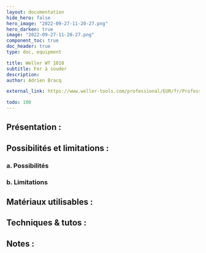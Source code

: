 ```yaml
---
layout: documentation
hide_hero: false
hero_image: "2022-09-27-11-20-27.png"
hero_darken: true
image: "2022-09-27-11-20-27.png"
component_toc: true
doc_header: true
type: doc, equipment

title: Weller WT 1010
subtitle: Fer à souder
description: 
author: Adrien Bracq

external_link: https://www.weller-tools.com/professional/EUR/fr/Professionnel/Techniques+de+soudage/Stations+de+soudage/Stations+de+soudage/Kits/WT+1010

todo: 100
---
```


## Présentation :

## Possibilités et limitations :

### a. Possibilités

### b. Limitations

## Matériaux utilisables :

## Techniques & tutos :

## Notes :
